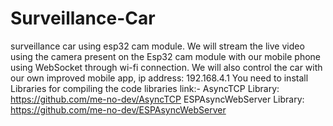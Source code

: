 # Surveillance-Car
surveillance car using esp32 cam module.
We will stream the live video using the  camera present on the Esp32 cam module with our mobile phone using WebSocket through wi-fi connection.
We will also control the car with our own improved mobile app, ip address: 192.168.4.1
You need to install Libraries for compiling the code
libraries link:-
AsyncTCP Library: https://github.com/me-no-dev/AsyncTCP
ESPAsyncWebServer Library: https://github.com/me-no-dev/ESPAsyncWebServer
